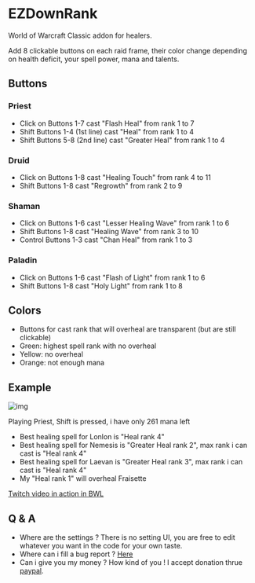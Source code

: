 # EZDownRank

World of Warcraft Classic addon for healers.

Add 8 clickable buttons on each raid frame, their color change depending on health deficit, your spell power, mana and talents.

## Buttons

### Priest

- Click on Buttons 1-7 cast "Flash Heal" from rank 1 to 7
- Shift Buttons 1-4 (1st line) cast "Heal" from rank 1 to 4
- Shift Buttons 5-8 (2nd line) cast "Greater Heal" from rank 1 to 4

### Druid

- Click on Buttons 1-8 cast "Healing Touch" from rank 4 to 11
- Shift Buttons 1-8 cast "Regrowth" from rank 2 to 9

### Shaman

- Click on Buttons 1-6 cast "Lesser Healing Wave" from rank 1 to 6
- Shift Buttons 1-8 cast "Healing Wave" from rank 3 to 10
- Control Buttons 1-3 cast "Chan Heal" from rank 1 to 3

### Paladin

- Click on Buttons 1-6 cast "Flash of Light" from rank 1 to 6
- Shift Buttons 1-8 cast "Holy Light" from rank 1 to 8

## Colors

- Buttons for cast rank that will overheal are transparent (but are still clickable)
- Green: highest spell rank with no overheal
- Yellow: no overheal
- Orange: not enough mana

## Example

![img](https://i.imgur.com/E9L8EeK.png)

Playing Priest, Shift is pressed, i have only 261 mana left

- Best healing spell for Lonlon is "Heal rank 4"
- Best healing spell for Nemesis is "Greater Heal rank 2", max rank i can cast is "Heal rank 4"
- Best healing spell for Laevan is "Greater Heal rank 3", max rank i can cast is "Heal rank 4"
- My "Heal rank 1" will overheal Fraisette

[Twitch video in action in BWL](https://www.twitch.tv/videos/617061387?t=0h11m12s)

## Q & A

- Where are the settings ? There is no setting UI, you are free to edit whatever you want in the code for your own taste.
- Where can i fill a bug report ? [Here](https://github.com/mrbuds/EZDownRank/issues/new)
- Can i give you my money ? How kind of you ! I accept donation thrue [paypal](https://paypal.me/BudsWA).
